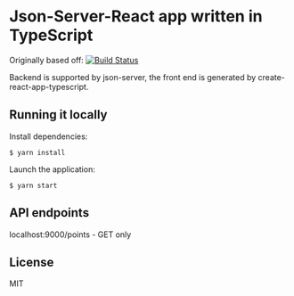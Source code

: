 # Json-Server-React app written in TypeScript

Originally based off:
[![Build Status](https://travis-ci.com/Fabianopb/express-react-ts-ci.svg?branch=master)](https://travis-ci.com/Fabianopb/express-react-ts-ci)

Backend is supported by json-server, the front end is generated by create-react-app-typescript.

## Running it locally

Install dependencies:

```
$ yarn install
```

Launch the application:

```
$ yarn start
```

## API endpoints 

localhost:9000/points - GET only

## License

MIT
